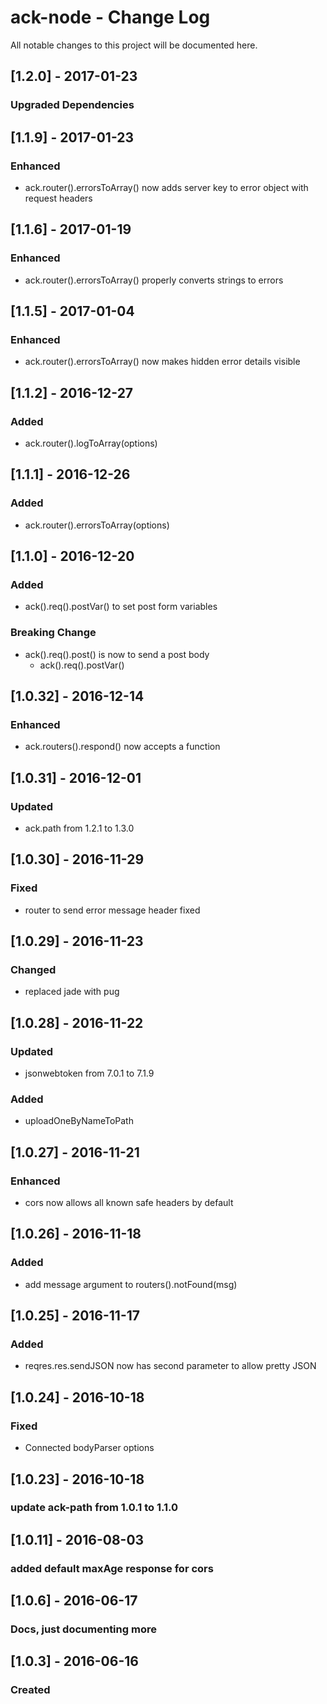 # ack-node - Change Log
All notable changes to this project will be documented here.

## [1.2.0] - 2017-01-23
### Upgraded Dependencies

## [1.1.9] - 2017-01-23
### Enhanced
- ack.router().errorsToArray() now adds server key to error object with request headers

## [1.1.6] - 2017-01-19
### Enhanced
- ack.router().errorsToArray() properly converts strings to errors

## [1.1.5] - 2017-01-04
### Enhanced
- ack.router().errorsToArray() now makes hidden error details visible

## [1.1.2] - 2016-12-27
### Added
- ack.router().logToArray(options)

## [1.1.1] - 2016-12-26
### Added
- ack.router().errorsToArray(options)

## [1.1.0] - 2016-12-20
### Added
- ack().req().postVar() to set post form variables
### Breaking Change
- ack().req().post() is now to send a post body
  - ack().req().postVar()

## [1.0.32] - 2016-12-14
### Enhanced
- ack.routers().respond() now accepts a function

## [1.0.31] - 2016-12-01
### Updated
- ack.path from 1.2.1 to 1.3.0

## [1.0.30] - 2016-11-29
### Fixed
- router to send error message header fixed

## [1.0.29] - 2016-11-23
### Changed
- replaced jade with pug

## [1.0.28] - 2016-11-22
### Updated
- jsonwebtoken from 7.0.1 to 7.1.9
### Added
- uploadOneByNameToPath

## [1.0.27] - 2016-11-21
### Enhanced
- cors now allows all known safe headers by default

## [1.0.26] - 2016-11-18
### Added
- add message argument to routers().notFound(msg)

## [1.0.25] - 2016-11-17
### Added
- reqres.res.sendJSON now has second parameter to allow pretty JSON

## [1.0.24] - 2016-10-18
### Fixed
- Connected bodyParser options

## [1.0.23] - 2016-10-18
### update ack-path from 1.0.1 to 1.1.0

## [1.0.11] - 2016-08-03
### added default maxAge response for cors

## [1.0.6] - 2016-06-17
### Docs, just documenting more

## [1.0.3] - 2016-06-16
### Created